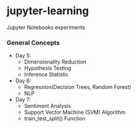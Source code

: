 # jupyter-learning
Jupyter Notebooks experiments

### General Concepts
- Day 5:
    - Dimensionality Reduction
    - Hypothesis Testing
    - Inference Statistic
- Day 6:
    - Regression(Decision Trees, Random Forest)
    - NLP
- Day 7:
    - Sentiment Analysis
    - Support Vector Machine (SVM) Algorithm
    - train_test_split() Function
